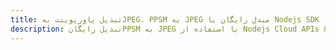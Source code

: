 ---title: تبدیل پاورپوینت بهJPEG، PPSM به JPEG مبدل رایگان یا Nodejs SDKdescription: تبدیل رایگانPPSM به JPEG با استفاده از Nodejs Cloud APIs & SDK. همچنین اسناد Microsoft PowerPoint را در Cloud ایجاد، ویرایش و رندر کنید.---